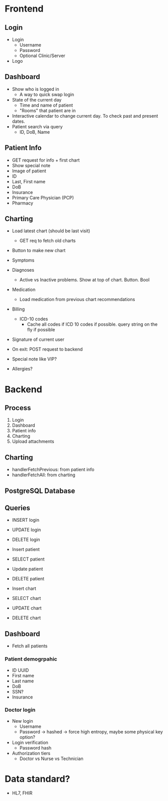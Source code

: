 # Frontend

## Login

- Login
  - Username
  - Password
  - Optional Clinic/Server
- Logo

## Dashboard

- Show who is logged in
  - A way to quick swap login
- State of the current day
  - Time and name of patient
  - "Rooms" that patient are in
- Interactive calendar to change current day. To check past and present dates.
- Patient search via query
  - ID, DoB, Name

## Patient Info

- GET request for info + first chart
- Show special note
- Image of patient
- ID
- Last, First name
- DoB
- Insurance
- Primary Care Physician (PCP)
- Pharmacy

## Charting

- Load latest chart (should be last visit)

  - GET req to fetch old charts

- Button to make new chart
- Symptoms
- Diagnoses
  - Active vs Inactive problems. Show at top of chart. Button. Bool
- Medication
  - Load medication from previous chart recommendations
- Billing
  - ICD-10 codes
    - Cache all codes if ICD 10 codes if possible. query string on the fly if possible
- Signature of current user
- On exit: POST request to backend

- Special note like VIP?
- Allergies?

# Backend

## Process

1. Login
2. Dashboard
3. Patient info
4. Charting
5. Upload attachments

## Charting

- handlerFetchPrevious: from patient info
- handlerFetchAll: from charting

## PostgreSQL Database

## Queries

- INSERT login
- UPDATE login
- DELETE login

- Insert patient
- SELECT patient
- Update patient
- DELETE patient

- Insert chart
- SELECT chart
- UPDATE chart
- DELETE chart

## Dashboard

- Fetch all patients

### Patient demogrpahic

- ID UUID
- First name
- Last name
- DoB
- SSN?
- Insurance

### Doctor login

- New login
  - Username
  - Password -> hashed -> force high entropy, maybe some physical key option?
- Login verification
  - Password hash
- Authorization tiers
  - Doctor vs Nurse vs Technician

# Data standard?

- HL7, FHIR
